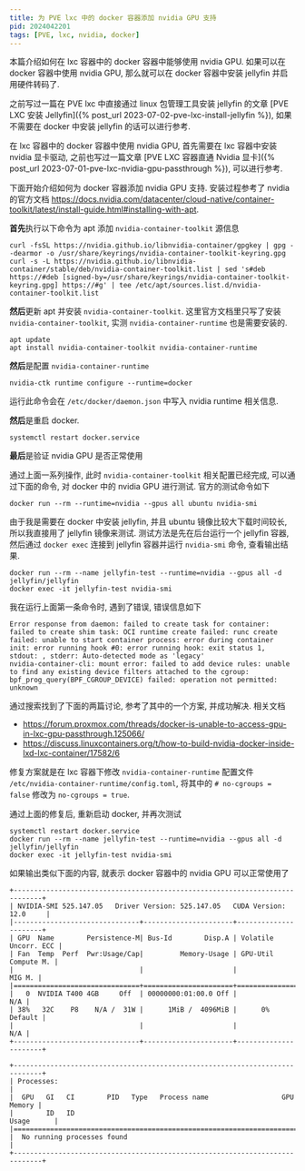 ```yaml
---
title: 为 PVE lxc 中的 docker 容器添加 nvidia GPU 支持
pid: 2024042201
tags: [PVE, lxc, nvidia, docker]
---
```


本篇介绍如何在 lxc 容器中的 docker 容器中能够使用 nvidia GPU. 如果可以在 docker 容器中使用 nvidia GPU, 那么就可以在 docker 容器中安装 jellyfin 并启用硬件转码了.

之前写过一篇在 PVE lxc 中直接通过 linux 包管理工具安装 jellyfin 的文章 [PVE LXC 安装 Jellyfin]({% post_url 2023-07-02-pve-lxc-install-jellyfin %}), 如果不需要在 docker 中安装 jellyfin 的话可以进行参考.

在 lxc 容器中的 docker 容器中使用 nvidia GPU, 首先需要在 lxc 容器中安装 nvidia 显卡驱动, 之前也写过一篇文章 [PVE LXC 容器直通 Nvidia 显卡]({% post_url 2023-07-01-pve-lxc-nvidia-gpu-passthrough %}), 可以进行参考.

下面开始介绍如何为 docker 容器添加 nvidia GPU 支持. 安装过程参考了 nvidia 的官方文档 <https://docs.nvidia.com/datacenter/cloud-native/container-toolkit/latest/install-guide.html#installing-with-apt>.

**首先**执行以下命令为 apt 添加 `nvidia-container-toolkit` 源信息

```shell
curl -fsSL https://nvidia.github.io/libnvidia-container/gpgkey | gpg --dearmor -o /usr/share/keyrings/nvidia-container-toolkit-keyring.gpg
curl -s -L https://nvidia.github.io/libnvidia-container/stable/deb/nvidia-container-toolkit.list | sed 's#deb https://#deb [signed-by=/usr/share/keyrings/nvidia-container-toolkit-keyring.gpg] https://#g' | tee /etc/apt/sources.list.d/nvidia-container-toolkit.list
```

**然后**更新 apt 并安装 `nvidia-container-toolkit`. 这里官方文档里只写了安装 `nvidia-container-toolkit`, 实测 `nvidia-container-runtime` 也是需要安装的.

```shell
apt update
apt install nvidia-container-toolkit nvidia-container-runtime
```

**然后**是配置 `nvidia-container-runtime`

```shell
nvidia-ctk runtime configure --runtime=docker
```

运行此命令会在 `/etc/docker/daemon.json` 中写入 nvidia runtime 相关信息.

**然后**是重启 docker.

```shell
systemctl restart docker.service
```

**最后**是验证 nvidia GPU 是否正常使用

通过上面一系列操作, 此时 `nvidia-container-toolkit` 相关配置已经完成, 可以通过下面的命令, 对 docker 中的 nvidia GPU 进行测试. 官方的测试命令如下

```shell
docker run --rm --runtime=nvidia --gpus all ubuntu nvidia-smi
```

由于我是需要在 docker 中安装 jellyfin, 并且 ubuntu 镜像比较大下载时间较长, 所以我直接用了 jellyfin 镜像来测试. 测试方法是先在后台运行一个 jellyfin 容器, 然后通过 `docker exec` 连接到 jellyfin 容器并运行 `nvidia-smi` 命令, 查看输出结果.

```shell
docker run --rm --name jellyfin-test --runtime=nvidia --gpus all -d jellyfin/jellyfin
docker exec -it jellyfin-test nvidia-smi
```

我在运行上面第一条命令时, 遇到了错误, 错误信息如下

```
Error response from daemon: failed to create task for container: failed to create shim task: OCI runtime create failed: runc create failed: unable to start container process: error during container init: error running hook #0: error running hook: exit status 1, stdout: , stderr: Auto-detected mode as 'legacy'
nvidia-container-cli: mount error: failed to add device rules: unable to find any existing device filters attached to the cgroup: bpf_prog_query(BPF_CGROUP_DEVICE) failed: operation not permitted: unknown
```

通过搜索找到了下面的两篇讨论, 参考了其中的一个方案, 并成功解决. 相关文档

- <https://forum.proxmox.com/threads/docker-is-unable-to-access-gpu-in-lxc-gpu-passthrough.125066/>
- <https://discuss.linuxcontainers.org/t/how-to-build-nvidia-docker-inside-lxd-lxc-container/17582/6>

修复方案就是在 lxc 容器下修改 `nvidia-container-runtime` 配置文件 `/etc/nvidia-container-runtime/config.toml`, 将其中的 `# no-cgroups = false` 修改为 `no-cgroups = true`.

通过上面的修复后, 重新启动 docker, 并再次测试

```shell
systemctl restart docker.service
docker run --rm --name jellyfin-test --runtime=nvidia --gpus all -d jellyfin/jellyfin
docker exec -it jellyfin-test nvidia-smi
```

如果输出类似下面的内容, 就表示 docker 容器中的 nvidia GPU 可以正常使用了

```
+-----------------------------------------------------------------------------+
| NVIDIA-SMI 525.147.05   Driver Version: 525.147.05   CUDA Version: 12.0     |
|-------------------------------+----------------------+----------------------+
| GPU  Name        Persistence-M| Bus-Id        Disp.A | Volatile Uncorr. ECC |
| Fan  Temp  Perf  Pwr:Usage/Cap|         Memory-Usage | GPU-Util  Compute M. |
|                               |                      |               MIG M. |
|===============================+======================+======================|
|   0  NVIDIA T400 4GB     Off  | 00000000:01:00.0 Off |                  N/A |
| 38%   32C    P8    N/A /  31W |      1MiB /  4096MiB |      0%      Default |
|                               |                      |                  N/A |
+-------------------------------+----------------------+----------------------+

+-----------------------------------------------------------------------------+
| Processes:                                                                  |
|  GPU   GI   CI        PID   Type   Process name                  GPU Memory |
|        ID   ID                                                   Usage      |
|=============================================================================|
|  No running processes found                                                 |
+-----------------------------------------------------------------------------+
```
